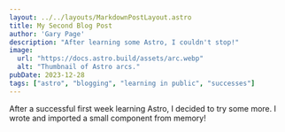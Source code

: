 ```yaml
---
layout: ../../layouts/MarkdownPostLayout.astro
title: My Second Blog Post
author: 'Gary Page'
description: "After learning some Astro, I couldn't stop!"
image: 
  url: "https://docs.astro.build/assets/arc.webp"
  alt: "Thumbnail of Astro arcs."
pubDate: 2023-12-28
tags: ["astro", "blogging", "learning in public", "successes"]
---
```

After a successful first week learning Astro, I decided to try some more.  I wrote and imported a small component from memory!
